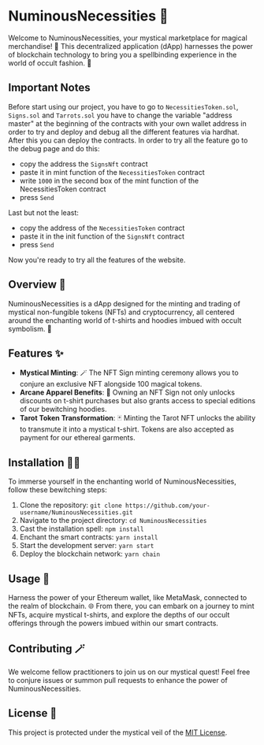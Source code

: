 # NuminousNecessities 🔮

Welcome to NuminousNecessities, your mystical marketplace for magical merchandise! 🌟 This decentralized application (dApp) harnesses the power of blockchain technology to bring you a spellbinding experience in the world of occult fashion. 💫

## Important Notes
Before start using our project, you have to go to `NecessitiesToken.sol`, `Signs.sol` and `Tarrots.sol` you have to change the variable "address master" at the beginning of the contracts with your own wallet address in order to try and deploy and debug all the different features via hardhat.
After this you can deploy the contracts. In order to try all the feature go to the debug page and do this:
- copy the address the `SignsNft` contract
- paste it in mint function of the `NecessitiesToken` contract
- write `1000` in the second box of the mint function of the NecessitiesToken contract
- press `Send`

Last but not the least:
- copy the address of the `NecessitiesToken` contract
- paste it in the init function of the `SignsNft` contract
- press `Send`

Now you're ready to try all the features of the website.

## Overview 📜

NuminousNecessities is a dApp designed for the minting and trading of mystical non-fungible tokens (NFTs) and cryptocurrency, all centered around the enchanting world of t-shirts and hoodies imbued with occult symbolism. 🌙

## Features ✨

- **Mystical Minting**: 🪄 The NFT Sign minting ceremony allows you to conjure an exclusive NFT alongside 100 magical tokens.
- **Arcane Apparel Benefits**: 💼 Owning an NFT Sign not only unlocks discounts on t-shirt purchases but also grants access to special editions of our bewitching hoodies.
- **Tarot Token Transformation**: 🃏 Minting the Tarot NFT unlocks the ability to transmute it into a mystical t-shirt. Tokens are also accepted as payment for our ethereal garments.

## Installation 🧙‍♂️

To immerse yourself in the enchanting world of NuminousNecessities, follow these bewitching steps:

1. Clone the repository: `git clone https://github.com/your-username/NuminousNecessities.git`
2. Navigate to the project directory: `cd NuminousNecessities`
3. Cast the installation spell: `npm install`
4. Enchant the smart contracts: `yarn install`
5. Start the development server: `yarn start`
6. Deploy the blockchain network: `yarn chain`

## Usage 🌌

Harness the power of your Ethereum wallet, like MetaMask, connected to the realm of blockchain. 🌐 From there, you can embark on a journey to mint NFTs, acquire mystical t-shirts, and explore the depths of our occult offerings through the powers imbued within our smart contracts.

## Contributing 🪄

We welcome fellow practitioners to join us on our mystical quest! Feel free to conjure issues or summon pull requests to enhance the power of NuminousNecessities.

## License 📜

This project is protected under the mystical veil of the [MIT License](LICENSE).
